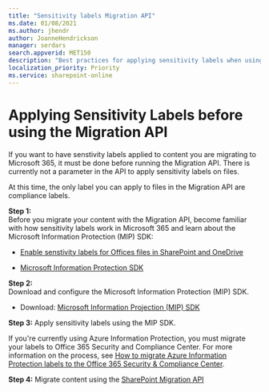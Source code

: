 ```yaml
---
title: "Sensitivity labels Migration API"
ms.date: 01/08/2021
ms.author: jhendr
author: JoanneHendrickson
manager: serdars
search.appverid: MET150
description: "Best practices for applying sensitivity labels when using the Migration API."
localization_priority: Priority
ms.service: sharepoint-online
---
```


# Applying Sensitivity Labels before using the Migration API

If you want to have senstivity labels applied to content you are migrating to Microsoft 365, it must be done before running the Migration API. There is currently not a parameter in the API to apply sensitivity labels on files.

At this time, the only label you can apply to files in the Migration API are compliance labels.

**Step 1:**  
Before you migrate your content with the Migration API, become familiar with how sensitivity labels work in Microsoft 365 and learn about the Microsoft Information Protection (MIP) SDK:

- [Enable senstivity labels for Offices files in SharePoint and OneDrive](https://docs.microsoft.com/en-us/microsoft-365/compliance/sensitivity-labels-sharepoint-onedrive-files?view=o365-worldwide)

- [Microsoft Information Protection SDK](https://docs.microsoft.com/information-protection/develop/overview)

**Step 2:**  
Download and configure the Microsoft Information Protection (MIP) SDK. 

- Download: [Microsoft Information Projection (MIP) SDK](https://docs.microsoft.com/en-us/information-protection/develop/setup-configure-mip) 


**Step 3:** 
Apply sensitivity labels using the MIP SDK. 
 
If you're currently using Azure Information Protection, you must migrate your labels to Office 365 Security and Compliance Center. For more information on the process, see [How to migrate Azure Information Protection labels to the Office 365 Security & Compliance Center](https://docs.microsoft.com/azure/information-protection/configure-policy-migrate-labels).  

**Step 4:** Migrate content using the [SharePoint Migration API](https://docs.microsoft.com/sharepoint/dev/apis/migration-api-overview)
